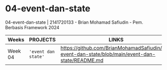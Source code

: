 # 04-event-dan-state
04-event-dan-state | 2141720133 - Brian Mohamad Safiudin - Pem. Berbasis Framework 2024

|Weeks           |PROJECTS                         |LINKS                        |
|----------------|---------------------------------|-----------------------------|
|Week 04         |`'event dan state'`          |https://github.com/BrianMohamadSafiudin/04-event-dan-state/blob/main/event-dan-state/README.md
